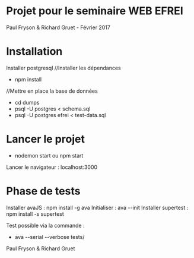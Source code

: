 # Projet pour le seminaire WEB EFREI

Paul Fryson & Richard Gruet - Février 2017

# Installation 

Installer postgresql
//Installer les dépendances
- npm install

//Mettre en place la base de données
- cd dumps
- psql -U postgres < schema.sql
- psql -U postgres efrei < test-data.sql

# Lancer le projet

- nodemon start ou npm start

Lancer le navigateur : localhost:3000

# Phase de tests

Installer avaJS : npm install -g ava
Initialiser : ava --init
Installer supertest : npm install -s supertest

Test possible via la commande :
- ava --serial --verbose tests/

Paul Fryson & Richard Gruet
